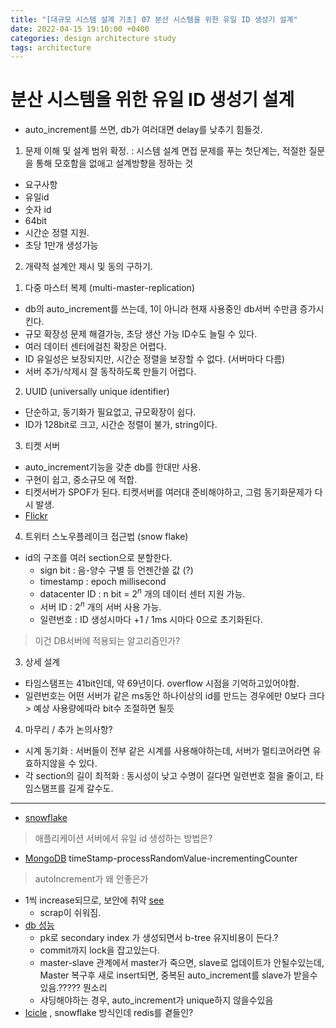 ```yaml
---
title: "[대규모 시스템 설계 기초] 07 분산 시스템을 위한 유일 ID 생성기 설계"
date: 2022-04-15 19:10:00 +0400
categories: design architecture study
tags: architecture
---
```


# 분산 시스템을 위한 유일 ID 생성기 설계
- auto_increment를 쓰면, db가 여러대면 delay를 낮추기 힘들것.
1. 문제 이해 및 설계 범위 확정.
  : 시스템 설계 면접 문제를 푸는 첫단계는, 적절한 질문을 통해 모호함을 없애고 설계방향을 정하는 것   
  - 요구사항
   - 유일id
   - 숫자 id
   - 64bit
   - 시간순 정렬 지원.
   - 초당 1만개 생성가능
2. 개략적 설계안 제시 및 동의 구하기.
 1) 다중 마스터 복제 (multi-master-replication)
   - db의 auto_increment를 쓰는데, 1이 아니라 현재 사용중인 db서버 수만큼 증가시킨다.
   - 규모 확장성 문제 해결가능, 초당 생산 가능 ID수도 늘릴 수 있다.
   - 여러 데이터 센터에걸친 확장은 어렵다.
   - ID 유일성은 보장되지만, 시간순 정렬을 보장할 수 없다. (서버마다 다름)
   - 서버 추가/삭제시 잘 동작하도록 만들기 어렵다.
 2) UUID (universally unique identifier)
 - 단순하고, 동기화가 필요없고, 규모확장이 쉽다.
 - ID가 128bit로 크고, 시간순 정렬이 불가, string이다.
 3) 티켓 서버
 - auto_increment기능을 갖춘 db를 한대만 사용.
 - 구현이 쉽고, 중소규모 에 적합.
 - 티켓서버가 SPOF가 된다. 티켓서버를 여러대 준비해야하고, 그럼 동기화문제가 다시 발생.
 - [Flickr](https://code.flickr.net/2010/02/08/ticket-servers-distributed-unique-primary-keys-on-the-cheap/)
 4)  트위터 스노우플레이크 접근법 (snow flake)
 - id의 구조를 여러 section으로 분할한다.
   -  sign bit : 음-양수 구별 등 언젠간쓸 값 (?)
   - timestamp : epoch millisecond 
   - datacenter ID : n bit =  $2^n$ 개의 데이터 센터 지원 가능.
   - 서버 ID : $2^n$ 개의 서버 사용 가능.
   - 일련번호 : ID 생성시마다 +1 / 1ms 시마다 0으로 초기화된다.
 > 이건 DB서버에 적용되는 알고리즘인가? 
3. 상세 설계
 - 타임스탬프는 41bit인데, 약 69년이다. overflow 시점을 기억하고있어야함.
 - 일련번호는 어떤 서버가 같은 ms동안 하나이상의 id를 만드는 경우에만 0보다 크다 > 예상 사용량에따라 bit수 조절하면 될듯
4. 마무리 / 추가 논의사항?
  - 시계 동기화 : 서버들이 전부 같은 시계를 사용해야하는데, 서버가 멀티코어라면 유효하지않을 수 있다.
  - 각 section의 길이 최적화 : 동시성이 낮고 수명이 길다면 일련번호 절을 줄이고, 타임스탬프를 길게 갈수도.
---
- [snowflake](https://blog.twitter.com/engineering/en_us/a/2010/announcing-snowflake)

> 애플리케이션 서버에서 유일 id 생성하는 방법은?
- [MongoDB](https://www.mongodb.com/docs/manual/reference/method/ObjectId/) timeStamp-processRandomValue-incrementingCounter
> autoIncrement가 왜 안좋은가
- 1씩 increase되므로, 보안에 취약 [see](https://www.clever-cloud.com/blog/engineering/2015/05/20/why-auto-increment-is-a-terrible-idea/)
  - scrap이 쉬워짐.
- [db 성능](https://blog.pythian.com/case-auto-increment-mysql/)
  - pk로 secondary index 가 생성되면서 b-tree 유지비용이 든다.?
  - commit까지 lock을 잡고있는다.
  - master-slave 관계에서 master가 죽으면, slave로 업데이트가 안될수있는데, Master 복구후 새로 insert되면, 중복된 auto_increment를 slave가 받을수있음.????? 뭔소리
  - 샤딩해야하는 경우, auto_increment가 unique하지 않을수있음
- [Icicle](https://github.com/intenthq/icicle) , snowflake 방식인데 redis를 곁들인?

